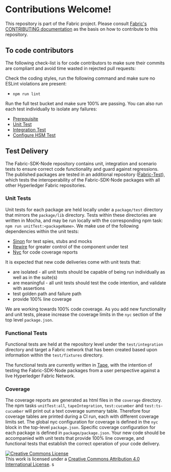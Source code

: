 # Contributions Welcome!

This repository is part of the Fabric project.
Please consult [Fabric's CONTRIBUTING documentation](http://hyperledger-fabric.readthedocs.io/en/latest/CONTRIBUTING.html) as the basis on how to contribute to this repository.

## To code contributors

The following check-list is for code contributors to make sure their commits are compliant and avoid time wasted in rejected pull requests:

Check the coding styles, run the following command and make sure no ESLint violations are present:
* `npm run lint`

Run the full test bucket and make sure 100% are passing.  You can also run each test individually to isolate any failures:
* [Prerequisite](./README.md#Build-and-Test)
* [Unit Test](./README.md#Run-unit-tests)
* [Integration Test](./README.md#Run-Integration-Tests)
* [Configure HSM Test](./test/README.md#Configuring-and-running-Hardware-Security-Module-tests)

## Test Delivery

The Fabric-SDK-Node repository contains unit, integration and scenario tests to ensure correct code functionality and guard against regressions. The published packages are tested in an additional repository ([Fabric-Test](https://github.com/hyperledger/fabric-test)), which tests the interoperability of the Fabric-SDK-Node packages with all other Hyperledger Fabric repositories.

### Unit Tests
Unit tests for each package are held locally under a `package/test` directory that mirrors the `package/lib` directory. Tests within these directories are written in Mocha, and may be run locally with the corresponding npm task: `npm run unitTest:<packageName>`. We make use of the following dependencies within the unit tests:
- [Sinon](https://sinonjs.org/) for test spies, stubs and mocks
- [Rewire](https://github.com/jhnns/rewire) for greater control of the component under test
- [Nyc](https://www.npmjs.com/package/nyc) for code coverage reports

It is expected that new code deliveries come with unit tests that:
- are isolated - all unit tests should be capable of being run individually as well as in the suite(s)
- are meaningful - all unit tests should test the code intention, and validate with assertions
- test golden path and failure path
- provide 100% line coverage

We are working towards 100% code coverage. As you add new functionality and unit tests, please increase the coverage limits in the `nyc` section of the top level `package.json`.

### Functional Tests
Functional tests are held at the repository level under the `test/integration` directory and target a Fabric network that has been created based upon information within the `test/fixtures` directory.

The functional tests are currently written in [Tape]('https://github.com/substack/tape'), with the intention of testing the Fabric-SDK-Node packages from a user perspective against a live Hyperledger Fabric Network.

### Coverage
The coverage reports are generated as html files in the `coverage` directory. The npm tasks `unitTest:all`, `tapeIntegration`, `test:cucumber` and `test:ts-cucumber` will print out a text coverage summary table. Therefore four coverage tables are printed during a CI run, each with different coverage limits set. The global nyc configuration for coverage is defined in the `nyc` block in the top-level `package.json`. Specific coverage configuration for each package is defined in `package/package.json`. Your new code should be accompanied with unit tests that provide 100% line coverage, and functional tests that establish the correct operation of your code delivery.

<a rel="license" href="http://creativecommons.org/licenses/by/4.0/"><img alt="Creative Commons License" style="border-width:0" src="https://i.creativecommons.org/l/by/4.0/88x31.png" /></a><br />This work is licensed under a <a rel="license" href="http://creativecommons.org/licenses/by/4.0/">Creative Commons Attribution 4.0 International License</a>.
s
